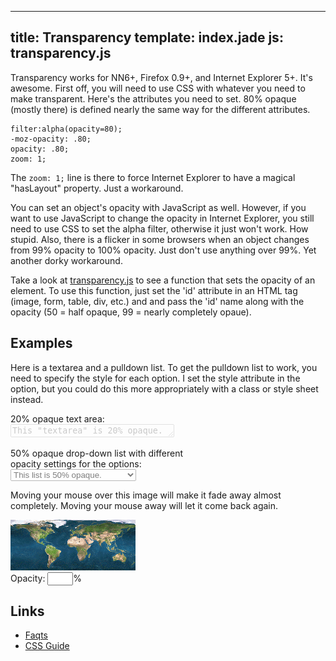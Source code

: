 ---
title: Transparency
template: index.jade
js: transparency.js
----
Transparency works for NN6+, Firefox 0.9+, and Internet Explorer 5+.  It's awesome.  First off, you will need to use CSS with whatever you need to make transparent.  Here's the attributes you need to set.  80% opaque (mostly there) is defined nearly the same way for the different attributes.

	filter:alpha(opacity=80);
	-moz-opacity: .80;
	opacity: .80;
	zoom: 1;

The `zoom: 1;` line is there to force Internet Explorer to have a magical "hasLayout" property.  Just a workaround.

You can set an object's opacity with JavaScript as well.  However, if you want to use JavaScript to change the opacity in Internet Explorer, you still need to use CSS to set the alpha filter, otherwise it just won't work.  How stupid.  Also, there is a flicker in some browsers when an object changes from 99% opacity to 100% opacity.  Just don't use anything over 99%.  Yet another dorky workaround.

Take a look at [transparency.js](transparency.js) to see a function that sets the opacity of an element.  To use this function, just set the 'id' attribute in an HTML tag (image, form, table, div, etc.) and and pass the 'id' name along with the opacity (50 = half opaque, 99 = nearly completely opaue).

Examples
--------

Here is a textarea and a pulldown list.  To get the pulldown list to work, you need to specify the style for each option.  I set the style attribute in the option, but you could do this more appropriately with a class or style sheet instead.

<form>
	<p>20% opaque text area:<br>
		<textarea style="filter:alpha(opacity=20); -moz-opacity:0.2; opacity:0.2; zoom:1" rows=1 cols=30>This "textarea" is 20% opaque.</textarea>
	</p>
	<p>50% opaque drop-down list with different<br>
opacity settings for the options:<br>
		<select style="filter:alpha(opacity=50); -moz-opacity:0.5; opacity:0.5; zoom:1">
			<option>This list is 50% opaque.</option>
			<option style="filter:alpha(opacity=25); -moz-opacity:0.25; opacity:0.25; zoom:1">Option 2 - 25% opaque</option>
			<option style="filter:alpha(opacity=50); -moz-opacity:0.5; opacity:0.5; zoom:1">Option 3 - 50% opaque</option>
			<option style="filter:alpha(opacity=75); -moz-opacity:0.75; opacity:0.75; zoom:1">Option 4 - 75% opaque</option>
			<option>Option 5 - default opaqueness</option>
		</select>
	</p>
</form>

Moving your mouse over this image will make it fade away almost completely.  Moving your mouse away will let it come back again.

<form name=imgform action="#" method="get">
	<img name="testImage" src="world.gif" id='testImage' style="filter:alpha(opacity=99); -moz-opacity: 0.99; opacity:0.99; zoom:1" onmouseover="SetOpacityStep(11)" onmouseout="SetOpacityStep(99)">
	<br>
	Opacity:  <input type=text value="" name=imgopacity size=2>%
</form>

Links
-----

* [Faqts](http://www.faqts.com/knowledge_base/view.phtml/aid/7375/fid/122)
* [CSS Guide](http://www.macromedia.com/v1/documents/css2/css015.html)

